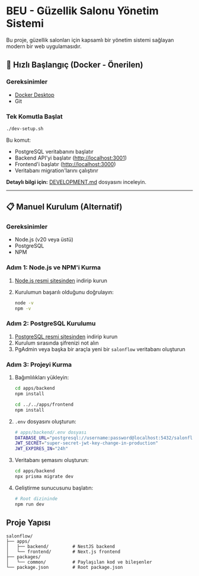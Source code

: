 # BEU - Güzellik Salonu Yönetim Sistemi

Bu proje, güzellik salonları için kapsamlı bir yönetim sistemi sağlayan modern bir web uygulamasıdır.

## 🚀 Hızlı Başlangıç (Docker - Önerilen)

### Gereksinimler

- [Docker Desktop](https://www.docker.com/products/docker-desktop/)
- Git

### Tek Komutla Başlat

```bash
./dev-setup.sh
```

Bu komut:

- PostgreSQL veritabanını başlatır
- Backend API'yi başlatır (<http://localhost:3001>)
- Frontend'i başlatır (<http://localhost:3000>)
- Veritabanı migration'larını çalıştırır

**Detaylı bilgi için:** [DEVELOPMENT.md](./DEVELOPMENT.md) dosyasını inceleyin.

---

## 📋 Manuel Kurulum (Alternatif)

### Gereksinimler

- Node.js (v20 veya üstü)
- PostgreSQL
- NPM

### Adım 1: Node.js ve NPM'i Kurma

1. [Node.js resmi sitesinden](https://nodejs.org/) indirip kurun
2. Kurulumun başarılı olduğunu doğrulayın:

   ```bash
   node -v
   npm -v
   ```

### Adım 2: PostgreSQL Kurulumu

1. [PostgreSQL resmi sitesinden](https://www.postgresql.org/download/) indirip kurun
2. Kurulum sırasında şifrenizi not alın
3. PgAdmin veya başka bir araçla yeni bir `salonflow` veritabanı oluşturun

### Adım 3: Projeyi Kurma

1. Bağımlılıkları yükleyin:

   ```bash
   cd apps/backend
   npm install
   
   cd ../../apps/frontend
   npm install
   ```

2. `.env` dosyasını oluşturun:

   ```bash
   # apps/backend/.env dosyası
   DATABASE_URL="postgresql://username:password@localhost:5432/salonflow?schema=public"
   JWT_SECRET="super-secret-jwt-key-change-in-production"
   JWT_EXPIRES_IN="24h"
   ```

3. Veritabanı şemasını oluşturun:

   ```bash
   cd apps/backend
   npx prisma migrate dev
   ```

4. Geliştirme sunucusunu başlatın:

   ```bash
   # Root dizininde
   npm run dev
   ```

## Proje Yapısı

```text
salonflow/
├── apps/
│   ├── backend/         # NestJS backend
│   └── frontend/        # Next.js frontend
├── packages/
│   └── common/          # Paylaşılan kod ve bileşenler
└── package.json         # Root package.json
